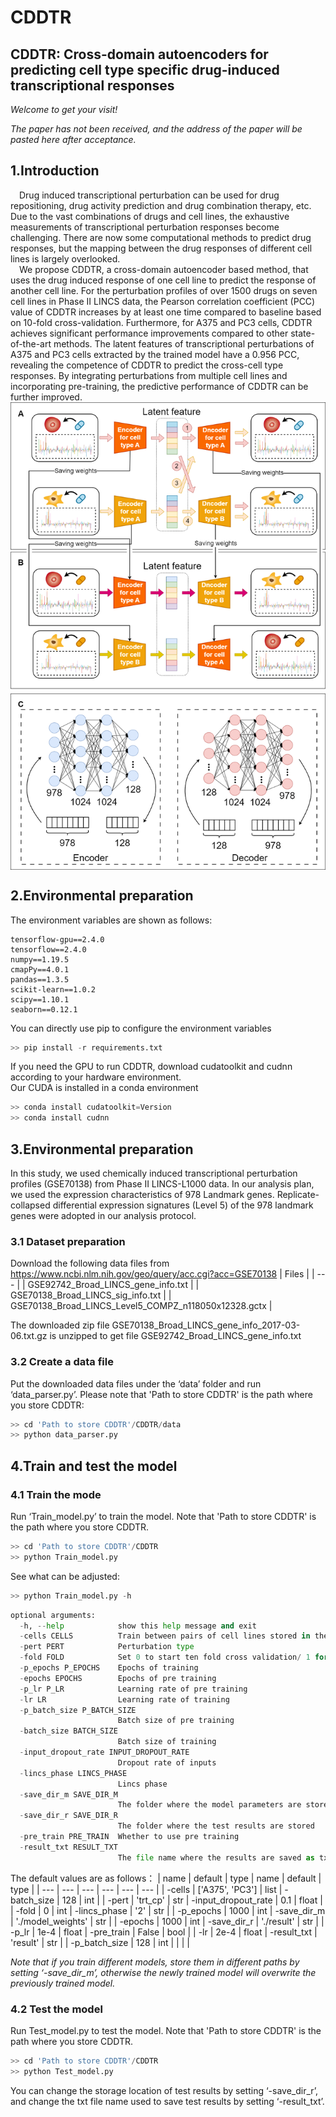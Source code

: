 # CDDTR
## CDDTR: Cross-domain autoencoders for predicting cell type specific drug-induced transcriptional responses

*Welcome to get your visit!*

*The paper has not been received, and the address of the paper will be pasted here after acceptance.*


## 1.Introduction
&emsp;Drug induced transcriptional perturbation can be used for drug repositioning, drug activity prediction and drug combination therapy, etc. Due to the vast combinations of drugs and cell lines, the exhaustive measurements of transcriptional perturbation responses become challenging. There are now some computational methods to predict drug responses, but the mapping between the drug responses of different cell lines is largely overlooked.<br>
&emsp;We propose CDDTR, a cross-domain autoencoder based method, that uses the drug induced response of one cell line to predict the response of another cell line. For the perturbation profiles of over 1500 drugs on seven cell lines in Phase II LINCS data, the Pearson correlation coefficient (PCC) value of CDDTR increases by at least one time compared to baseline based on 10-fold cross-validation. Furthermore, for A375 and PC3 cells, CDDTR achieves significant performance improvements compared to other state-of-the-art methods. The latent features of transcriptional perturbations of A375 and PC3 cells extracted by the trained model have a 0.956 PCC, revealing the competence of CDDTR to predict the cross-cell type responses. By integrating perturbations from multiple cell lines and incorporating pre-training, the predictive performance of CDDTR can be further improved.<br>
<img src="Figure_1.png"  align = "middle"  width="600" />
## 2.Environmental preparation
The environment variables are shown as follows:

    tensorflow-gpu==2.4.0
	tensorflow==2.4.0
	numpy==1.19.5
	cmapPy==4.0.1
	pandas==1.3.5
	scikit-learn==1.0.2
	scipy==1.10.1
	seaborn==0.12.1
You can directly use pip to configure the environment variables<br>
```python 
>> pip install -r requirements.txt
```
If you need the GPU to run CDDTR, download cudatoolkit and cudnn according to your hardware environment.<br>
Our CUDA is installed in a conda environment
```python 
>> conda install cudatoolkit=Version
>> conda install cudnn
```
## 3.Environmental preparation
In this study, we used chemically induced transcriptional perturbation profiles (GSE70138) from Phase II LINCS-L1000 data. In our analysis plan, we used the expression characteristics of 978 Landmark genes. Replicate-collapsed differential expression signatures (Level 5) of the 978 landmark genes were adopted in our analysis protocol.
### 3.1 Dataset preparation
Download the following data files from https://www.ncbi.nlm.nih.gov/geo/query/acc.cgi?acc=GSE70138
| Files |
| --- |
| GSE92742_Broad_LINCS_gene_info.txt |
| GSE70138_Broad_LINCS_sig_info.txt |
| GSE70138_Broad_LINCS_Level5_COMPZ_n118050x12328.gctx |

The downloaded zip file GSE70138_Broad_LINCS_gene_info_2017-03-06.txt.gz is unzipped to get file GSE92742_Broad_LINCS_gene_info.txt
### 3.2 Create a data file
Put the downloaded data files under the ‘data’ folder and run ‘data_parser.py’. Please note that 'Path to store CDDTR' is the path where you store CDDTR:
```python  
>> cd 'Path to store CDDTR'/CDDTR/data
>> python data_parser.py
```
## 4.Train and test the model
### 4.1 Train the mode
Run ‘Train_model.py’ to train the model. Note that 'Path to store CDDTR' is the path where you store CDDTR.
```python  
>> cd 'Path to store CDDTR'/CDDTR
>> python Train_model.py
```
See what can be adjusted:
```python  
>> python Train_model.py -h
```
```python 
optional arguments:
  -h, --help            show this help message and exit
  -cells CELLS          Train between pairs of cell lines stored in the list
  -pert PERT            Perturbation type
  -fold FOLD            Set 0 to start ten fold cross validation/ 1 for 70 training/ 2 to start training all
  -p_epochs P_EPOCHS    Epochs of training
  -epochs EPOCHS        Epochs of pre training
  -p_lr P_LR            Learning rate of pre training
  -lr LR                Learning rate of training
  -p_batch_size P_BATCH_SIZE
                        Batch size of pre training
  -batch_size BATCH_SIZE
                        Batch size of training
  -input_dropout_rate INPUT_DROPOUT_RATE
                        Dropout rate of inputs
  -lincs_phase LINCS_PHASE
                        Lincs phase
  -save_dir_m SAVE_DIR_M
                        The folder where the model parameters are stored
  -save_dir_r SAVE_DIR_R
                        The folder where the test results are stored
  -pre_train PRE_TRAIN  Whether to use pre training
  -result_txt RESULT_TXT
                        The file name where the results are saved as txt, txt is saved in save_dir_r
```
The default values are as follows：
| name | default | type | name | default | type |
| --- | --- | --- | --- | --- | --- |
| -cells | ['A375', 'PC3'] | list | -batch_size | 128 | int |
| -pert | 'trt_cp' | str | -input_dropout_rate | 0.1 | float |
| -fold | 0 | int | -lincs_phase | '2' | str |
| -p_epochs | 1000 | int | -save_dir_m | './model_weights' | str |
| -epochs | 1000 | int | -save_dir_r | './result' | str |
| -p_lr | 1e-4 | float | -pre_train | False | bool |
| -lr | 2e-4 | float | -result_txt | 'result' | str |
| -p_batch_size | 128 | int |   |  |  |

*Note that if you train different models, store them in different paths by setting ‘-save_dir_m’, otherwise the newly trained model will overwrite the previously trained model.*
### 4.2 Test the model
Run Test_model.py to test the model. Note that 'Path to store CDDTR' is the path where you store CDDTR.
```python  
>> cd 'Path to store CDDTR'/CDDTR
>> python Test_model.py
```
You can change the storage location of test results by setting ‘-save_dir_r’, and change the txt file name used to save test results by setting ‘-result_txt’.
